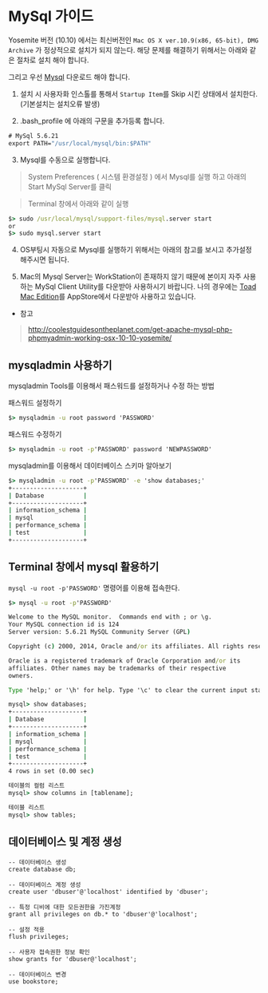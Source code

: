 # MySql 가이드

Yosemite 버전 (10.10) 에서는  최신버전인 `Mac OS X ver.10.9(x86, 65-bit), DMG Archive` 가 정상적으로 설치가 되지 않는다. 해당 문제를 해결하기 위해서는 아래와 같은 절차로 설치 해야 합니다.

그리고 우선 [Mysql](http://dev.mysql.com/downloads/mysql/) 다운로드 해야 합니다.

1) 설치 시 사용자화 인스톨를 통해서 `Startup Item`를 Skip 시킨 상태에서 설치한다. (기본설치는 설치오류 발생)

2) .bash_profile 에 아래의 구문을 추가등록 합니다.

```cmd
# MySql 5.6.21
export PATH="/usr/local/mysql/bin:$PATH"
```
3) Mysql를 수동으로 실행합니다.

> System Preferences ( 시스템 환경설정 ) 에서 Mysql를 실행 하고 아래의 Start MySql Server를 클릭

> Terminal 창에서 아래와 같이 실행

```cmd
$> sudo /usr/local/mysql/support-files/mysql.server start
or
$> sudo mysql.server start
```

4) OS부팅시 자동으로 Mysql를 실행하기 위해서는 아래의 참고를 보시고 추가설정 해주시면 됩니다.

5) Mac의 Mysql Server는 WorkStation이 존재하지 않기 때문에 본이지 자주 사용하는  MySql Client Utility를  다운받아 사용하시기 바랍니다. 나의 경우에는 [Toad Mac Edition](https://itunes.apple.com/us/app/toad/id747961939?ls=1&mt=12&ac=ToadMacEdition)를 AppStore에서 다운받아 사용하고 있습니다.

* 참고

> http://coolestguidesontheplanet.com/get-apache-mysql-php-phpmyadmin-working-osx-10-10-yosemite/

## mysqladmin 사용하기

mysqladmin Tools를 이용해서 패스워드를 설정하거나 수정 하는 방법

패스워드 설정하기

```cmd
$> mysqladmin -u root password 'PASSWORD'
```

패스워드 수정하기

```cmd
$> mysqladmin -u root -p'PASSWORD' password 'NEWPASSWORD'
```

mysqladmin를 이용해서 데이터베이스 스키마 알아보기

```cmd
$> mysqladmin -u root -p'PASSWORD' -e 'show databases;'
+--------------------+
| Database           |
+--------------------+
| information_schema |
| mysql              |
| performance_schema |
| test               |
+--------------------+
```

## Terminal 창에서 mysql 활용하기

`mysql -u root -p'PASSWORD'` 명령어를 이용해 접속한다.

```cmd
$> mysql -u root -p'PASSWORD'

Welcome to the MySQL monitor.  Commands end with ; or \g.
Your MySQL connection id is 124
Server version: 5.6.21 MySQL Community Server (GPL)

Copyright (c) 2000, 2014, Oracle and/or its affiliates. All rights reserved.

Oracle is a registered trademark of Oracle Corporation and/or its
affiliates. Other names may be trademarks of their respective
owners.

Type 'help;' or '\h' for help. Type '\c' to clear the current input statement.

mysql> show databases;
+--------------------+
| Database           |
+--------------------+
| information_schema |
| mysql              |
| performance_schema |
| test               |
+--------------------+
4 rows in set (0.00 sec)

테이블의 컬럼 리스트
mysql> show columns in [tablename];

테이블 리스트
mysql> show tables;
```

## 데이터베이스 및 계정 생성

```script
-- 데이터베이스 생성
create database db;

-- 데이터베이스 계정 생성
create user 'dbuser'@'localhost' identified by 'dbuser';

-- 특정 디비에 대한 모든권한을 가진계정
grant all privileges on db.* to 'dbuser'@'localhost';

-- 설정 적용
flush privileges;

-- 사용자 접속권한 정보 확인
show grants for 'dbuser@'localhost';

-- 데이터베이스 변경
use bookstore;
```


